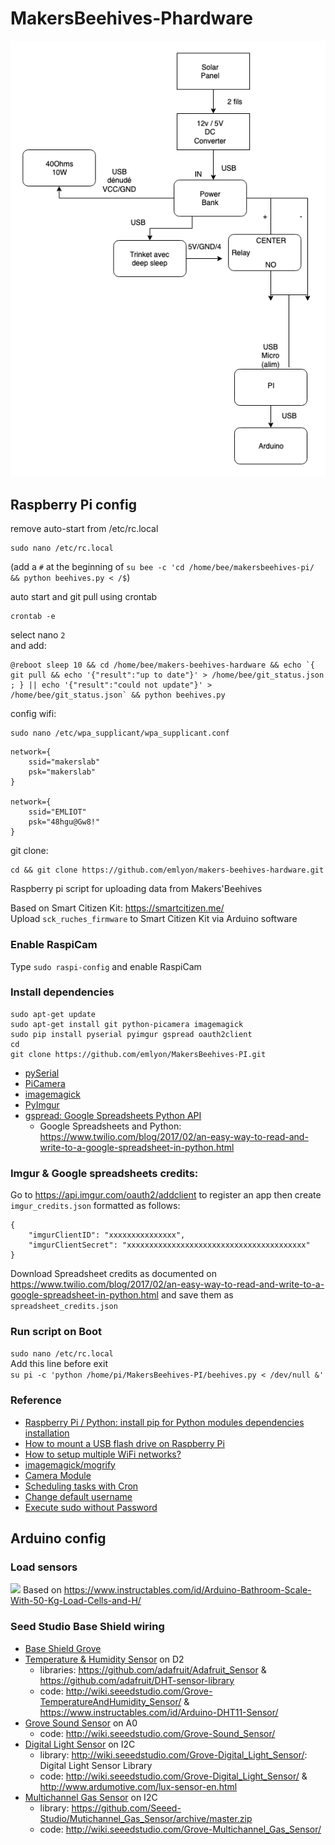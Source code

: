 # MakersBeehives-Phardware

![](beehive-diagram.png)

## Raspberry Pi config
remove auto-start from /etc/rc.local
```
sudo nano /etc/rc.local
```
(add a `#` at the beginning of `su bee -c 'cd /home/bee/makersbeehives-pi/ && python beehives.py < /$`)

auto start and git pull using crontab
```
crontab -e
```
select nano `2`  
and add:
```
@reboot sleep 10 && cd /home/bee/makers-beehives-hardware && echo `{ git pull && echo '{"result":"up to date"}' > /home/bee/git_status.json ; } || echo '{"result":"could not update"}' > /home/bee/git_status.json` && python beehives.py
```

config wifi:
```
sudo nano /etc/wpa_supplicant/wpa_supplicant.conf
```

```
network={
    ssid="makerslab"
    psk="makerslab"
}

network={
	ssid="EMLIOT"
	psk="48hgu@Gw8!"
}
```

git clone:
```
cd && git clone https://github.com/emlyon/makers-beehives-hardware.git
```


Raspberry pi script for uploading data from Makers'Beehives

Based on Smart Citizen Kit: https://smartcitizen.me/  
Upload `sck_ruches_firmware` to Smart Citizen Kit via Arduino software

### Enable RaspiCam
Type ```sudo raspi-config``` and enable RaspiCam


### Install dependencies
```
sudo apt-get update
sudo apt-get install git python-picamera imagemagick
sudo pip install pyserial pyimgur gspread oauth2client
cd
git clone https://github.com/emlyon/MakersBeehives-PI.git
```
- [pySerial](http://pythonhosted.org/pyserial/shortintro.html)
- [PiCamera](https://www.raspberrypi.org/documentation/usage/camera/python/README.md)
- [imagemagick](http://makio135.tumblr.com/post/159262507202/resize-image-from-cli-with-imagemagick)
- [PyImgur](https://github.com/Damgaard/PyImgur)
- [gspread: Google Spreadsheets Python API](https://github.com/burnash/gspread)
    - Google Spreadsheets and Python: https://www.twilio.com/blog/2017/02/an-easy-way-to-read-and-write-to-a-google-spreadsheet-in-python.html


### Imgur & Google spreadsheets credits:
Go to https://api.imgur.com/oauth2/addclient to register an app then create `imgur_credits.json` formatted as follows:
```
{
	"imgurClientID": "xxxxxxxxxxxxxxx",
	"imgurClientSecret": "xxxxxxxxxxxxxxxxxxxxxxxxxxxxxxxxxxxxxxxx"
}
```

Download Spreadsheet credits as documented on https://www.twilio.com/blog/2017/02/an-easy-way-to-read-and-write-to-a-google-spreadsheet-in-python.html and save them as `spreadsheet_credits.json`


### Run script on Boot
```sudo nano /etc/rc.local```  
Add this line before exit  
```su pi -c 'python /home/pi/MakersBeehives-PI/beehives.py < /dev/null &'```


### Reference
- [Raspberry Pi / Python: install pip for Python modules dependencies installation](http://makio135.tumblr.com/post/84826991967/raspberry-pi-python-install-pip-for-python)
- [How to mount a USB flash drive on Raspberry Pi](http://raspi.tv/2012/mount-a-usb-flash-drive-on-raspberry-pi)
- [How to setup multiple WiFi networks?](http://raspberrypi.stackexchange.com/questions/11631/how-to-setup-multiple-wifi-networks#11738)
- [imagemagick/mogrify](https://www.imagemagick.org/script/mogrify.php)
- [Camera Module](https://www.raspberrypi.org/documentation/hardware/camera/README.md)
- [Scheduling tasks with Cron](https://www.raspberrypi.org/documentation/linux/usage/cron.md)
- [Change default username](http://raspberrypi.stackexchange.com/questions/12827/change-default-username)
- [Execute sudo without Password](http://askubuntu.com/questions/147241/execute-sudo-without-password#147265)


## Arduino config

### Load sensors
![](https://cdn.instructables.com/F36/2JAR/J822Y1NX/F362JARJ822Y1NX.LARGE.jpg)
Based on https://www.instructables.com/id/Arduino-Bathroom-Scale-With-50-Kg-Load-Cells-and-H/

### Seed Studio Base Shield wiring

- [Base Shield Grove](https://www.ebay.fr/itm/Shield-base-GROVE-pou-Arduino-compatible-Arduino-SEESHIEV2-/282741493252)
- [Temperature & Humidity Sensor](https://www.seeedstudio.com/Grove-Temperature-Humidity-Sensor-DHT11-p-745.html) on D2
	- libraries: https://github.com/adafruit/Adafruit_Sensor & https://github.com/adafruit/DHT-sensor-library
	- code: http://wiki.seeedstudio.com/Grove-TemperatureAndHumidity_Sensor/ & https://www.instructables.com/id/Arduino-DHT11-Sensor/
- [Grove Sound Sensor](https://www.seeedstudio.com/Grove-Sound-Sensor-p-752.html) on A0
	- code: http://wiki.seeedstudio.com/Grove-Sound_Sensor/
- [Digital Light Sensor](https://www.seeedstudio.com/Grove-Digital-Light-Sensor-p-1281.html) on I2C
	- library: http://wiki.seeedstudio.com/Grove-Digital_Light_Sensor/: Digital Light Sensor Library
	- code: http://wiki.seeedstudio.com/Grove-Digital_Light_Sensor/ & http://www.ardumotive.com/lux-sensor-en.html
- [Multichannel Gas Sensor](https://www.seeedstudio.com/Grove-Multichannel-Gas-Sensor-p-2502.html) on I2C
	- library: https://github.com/Seeed-Studio/Mutichannel_Gas_Sensor/archive/master.zip
	- code: http://wiki.seeedstudio.com/Grove-Multichannel_Gas_Sensor/
